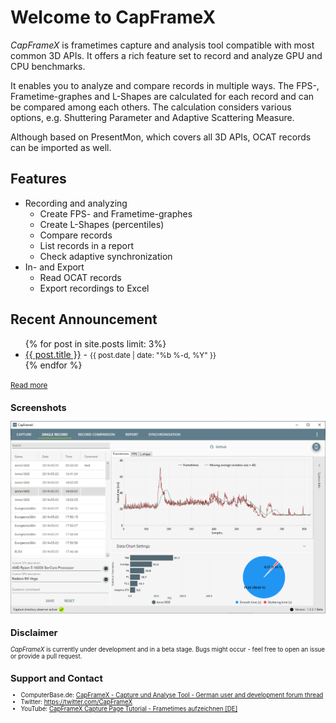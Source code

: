 # Welcome to CapFrameX

*CapFrameX* is frametimes capture and analysis tool compatible with most common 3D APIs. It offers a rich feature set to record and analyze GPU and CPU benchmarks.

It enables you to analyze and compare records in multiple ways. The FPS-, Frametime-graphes and L-Shapes are calculated for each record and can be compared among each others. The calculation considers various options, e.g. Shuttering Parameter and Adaptive Scattering Measure.

Although based on PresentMon, which covers all 3D APIs, OCAT records can be imported as well.

## Features

* Recording and analyzing
  * Create FPS- and Frametime-graphes
  * Create L-Shapes (percentiles)
  * Compare records
  * List records in a report
  * Check adaptive synchronization
* In- and Export
  * Read OCAT records
  * Export recordings to Excel

## Recent Announcement
<ul>
  {% for post in site.posts limit: 3%}
    <li>
      <a href="{{ post.url | prepend:site.baseurl }}">{{ post.title }}</a> - <small><time>{{ post.date | date: "%b %-d, %Y" }}</time></small>
    </li>
  {% endfor %}
</ul>
<small><a href="./pages/archive.html">Read more</a><small>

## Screenshots

![Single Record View](./assets/images/SingleRecordView.png "Single Record View")

## Disclaimer

*CapFrameX* is currently under development and in a beta stage. Bugs might occur - feel free to open an issue or provide a pull request.

## Support and Contact

* ComputerBase.de: [CapFrameX - Capture und Analyse Tool - German user and development forum thread](https://www.computerbase.de/forum/threads/capframex-capture-und-analyse-tool.1851025)
* Twitter: <https://twitter.com/CapFrameX>
* YouTube: [CapFrameX Capture Page Tutorial - Frametimes aufzeichnen [DE]](https://youtu.be/ZqMMPDxJUkk)
